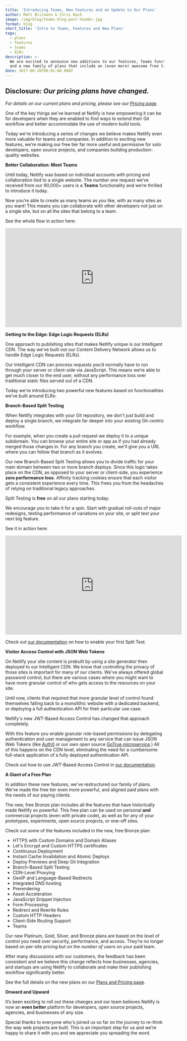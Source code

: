 ```yaml
---
title: 'Introducing Teams, New Features and an Update to Our Plans'
author: Matt Biilmann & Chris Bach
image: /img/blog/teams-blog-post-header.jpg
format: blog
short_title: 'Intro to Teams, Features and New Plans'
tags:
  - plans
  - features
  - teams
  - ELRs
description: >-
  We are excited to announce new additions to our features, Teams functionality,
  and a new family of plans that include an (even more) awesome free tier!
date: 2017-06-28T00:01:08.000Z
---
```

## **Disclosure**: *Our pricing plans have changed.*

*For details on our current plans and pricing, please see our [Pricing page](https://www.netlify.com/pricing).*

One of the key things we've learned at Netlify is how empowering it can be for developers when they are enabled to find ways to extend their Git workflow and better accommodate the use of modern build tools.

Today we're introducing a series of changes we believe makes Netlify even more valuable for teams and companies. In addition to exciting new features, we’re making our free tier far more useful and permissive for solo developers, open source projects, and companies building production-quality websites.

**Better Collaboration: Meet Teams**

Until today, Netlify was based on individual accounts with pricing and collaboration tied to a single website. The *number one* request we’ve received from our 90,000\+ users is a **Teams** functionality and we’re thrilled to introduce it today.

Now you’re able to create as many teams as you like, with as many sites as you want! This means you can collaborate with other developers not just on a single site, but on all the sites that belong to a team.

See the whole flow in action here:

<iframe width="560" height="315" src="https://www.youtube.com/embed/iCiV069UAzo?list=PLzlG0L9jlhEPMR8haUPkxj2hJ_3jh5qa6" frameborder="0" allowfullscreen></iframe>

**Getting to the Edge: Edge Logic Requests (ELRs)**

One approach to publishing sites that makes Netlify unique is our Intelligent CDN. The way we've built out our Content Delivery Network allows us to handle Edge Logic Requests (ELRs).

Our Intelligent CDN can process requests you’d normally have to run through your server or client-side via JavaScript. This means  we’re able to get much closer to the end user, without any performance loss over traditional static files served out of a CDN.

Today we're introducing two powerful new features based on functionalities we’ve built around ELRs:

**Branch-Based Split Testing**

When Netlify integrates with your Git repository, we don't just build and deploy a single branch, we integrate far deeper into your existing Git-centric workflow.

For example, when you create a pull request we deploy it to a unique subdomain. You can browse your entire site or app as if you   had already merged those changes in. For any branch you create, we'll give you a URL where you can follow that branch as it evolves.

Our new Branch-Based Split Testing allows you to divide traffic for your main domain between two or more branch deploys. Since this logic takes place on the CDN, as opposed to your server or client-side, you experience **zero performance loss**. Affinity tracking cookies ensure that each visitor gets a consistent experience every time. This frees you from the headaches of relying on traditional legacy approaches.

Split Testing is **free** on all our plans starting today.

We encourage you to take it for a spin. Start with gradual roll-outs of major redesigns, testing performance of variations on your site, or split test your next big feature.

See it in action here:

<iframe width="560" height="315" src="https://www.youtube.com/embed/1FV96jp_Ii0" frameborder="0" allowfullscreen></iframe>

Check out [our documentation](https://www.netlify.com/docs/split-testing/) on how to enable your first Split Test.

**Visitor Access Control with JSON Web Tokens**

On Netlify your site content is prebuilt by using a site generator then deployed to our Intelligent CDN. We know that controlling the privacy of those sites is important for many of our clients. We've always offered global password control, but there are various cases where you might want to have more granular control of who gets access to the resources on your site.

Until now, clients that required that more granular level of control found themselves falling back to a  monolithic website with a dedicated backend, or deploying a full authentication API for their particular use case.

Netlify's new JWT-Based Access Control has changed that approach completely.

With this feature you enable granular role-based permissions by delegating authentication and user management to any service that can issue JSON Web Tokens (like [Auth0](https://auth0.com/) or our own open source [GoTrue microservice](https://github.com/netlify/gotrue).) All of this happens on the CDN level, eliminating the need for a cumbersome full-stack application of a fully deployed authentication API.

Check out  how to use JWT-Based Access Control in [our documentation](https://www.netlify.com/docs/visitor-access-control/).

**A Giant of a Free Plan**

In addition these new features, we've restructured our family of plans. We’ve made the free tier even more powerful, and aligned paid plans with the needs of our paying clients.

The new, free Bronze plan includes all the features that have historically made Netlify so powerful. This free plan can be used on personal **and** commercial projects (even with private code), as well as for any of your prototypes, experiments, open source projects, or one-off sites.

Check out some of the features included in the new, free Bronze plan:

* HTTPS with Custom Domains and Domain Aliases
* Let's Encrypt and Custom HTTPS certificates
* Continuous Deployment
* Instant Cache Invalidation and Atomic Deploys
* Deploy Previews and Deep Git Integration
* Branch-Based Split Testing
* CDN-Level Proxying
* GeoIP and Language-Based Redirects
* Integrated DNS hosting
* Prerendering
* Asset Acceleration
* JavaScript Snippet Injection
* Form Processing
* Redirect and Rewrite Rules
* Custom HTTP Headers
* Client-Side Routing Support
* Teams

Our new Platinum, Gold, Silver, and Bronze plans are based on the level of control you need over security, performance, and access. They’re no longer based on per-site pricing but on the *number of users* on your paid team.

After many discussions with our customers, the feedback has been consistent and we believe this change reflects how businesses, agencies, and startups are using Netlify to collaborate and make their publishing workflow significantly better.

See the full details on the new plans on our [Plans and Pricing page](/pricing).

**Onward and Upward**

It’s been exciting to roll out these changes and our team believes Netlify is now an **even better** platform for developers, open source projects, agencies, and businesses of any size.

Special thanks to everyone who's joined us so far on the journey to re-think the way web projects are built. This is an important step for us and we’re happy to share it with you and we appreciate you spreading the word.

